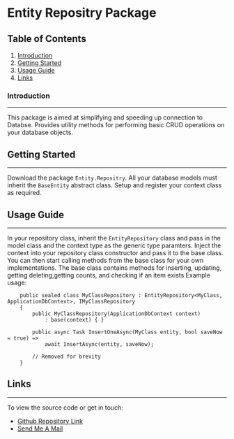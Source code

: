 # Entity Repositry Package

## Table of Contents
1. [Introduction](#introduction)
2. [Getting Started](#getting-start)
3. [Usage Guide](#usage-guide)
4. [Links](#links)

### Introduction
***
This package is aimed at simplifying and speeding up connection to Databse. Provides utility methods for performing basic CRUD operations on your database objects.

## Getting Started
***
Download the package ```Entity.Repositry```. All your database models must inherit the ```BaseEntity``` abstract class.
Setup and register your context class as required.

## Usage Guide
***
In your repository class, inherit the ```EntityRepository``` class and pass in the model class and the context type as the generic type paramters.
Inject the context into your repository class constructor and pass it to the base class.
You can then start calling methods from the base class for your own implementations.
The base class contains methods for inserting, updating, getting deleting,getting counts, and checking if an item exists
Example usage:
```
    public sealed class MyClassRepository : EntityRepository<MyClass, ApplicationDbContext>, IMyClassRepository
    {
        public MyClassRepository(ApplicationDbContext context)
            : base(context) { }

        public async Task InsertOneAsync(MyClass entity, bool saveNow = true) =>
            await InsertAsync(entity, saveNow);

        // Removed for brevity
    }
```

## Links
***
To view the source code or get in touch:
* [Github Repository Link](https://github.com/ojotobar/EntityRepository)
* [Send Me A Mail](mailto:ojotobar@gmail.com)
